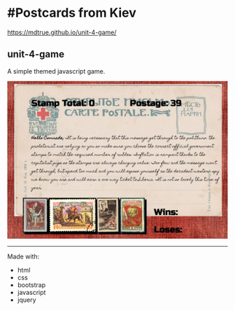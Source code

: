 
#Postcards from Kiev 
=======
https://mdtrue.github.io/unit-4-game/
## unit-4-game

A simple themed javascript game.

![Game Image](assets\images\postcardKiev.jpg)

---

Made with:

  * html
  * css
  * bootstrap
  * javascript
  * jquery




